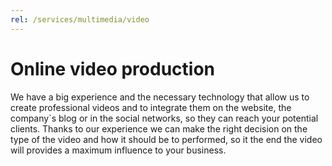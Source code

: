 ```yaml
---
rel: /services/multimedia/video
---
```

# Online **video production**
We have a big experience and the necessary technology that allow us to create professional videos and to integrate them on the website, the company`s blog or in the social networks, so they can reach your potential clients. Thanks to our experience we can make the right decision on the type of the video and how it should be to performed, so it the end the video will provides a maximum influence to your business.